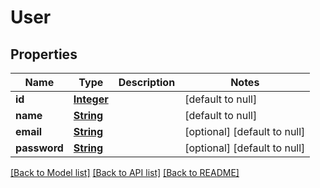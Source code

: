 # User
## Properties

Name | Type | Description | Notes
------------ | ------------- | ------------- | -------------
**id** | [**Integer**](integer.md) |  | [default to null]
**name** | [**String**](string.md) |  | [default to null]
**email** | [**String**](string.md) |  | [optional] [default to null]
**password** | [**String**](string.md) |  | [optional] [default to null]

[[Back to Model list]](../README.md#documentation-for-models) [[Back to API list]](../README.md#documentation-for-api-endpoints) [[Back to README]](../README.md)

